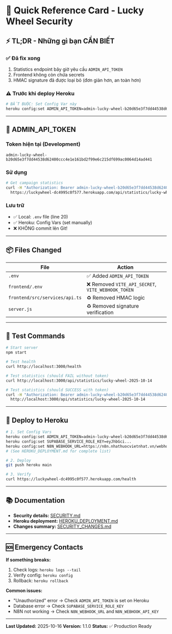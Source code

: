 # 🚀 Quick Reference Card - Lucky Wheel Security

## ⚡ TL;DR - Những gì bạn CẦN BIẾT

### ✅ Đã fix xong
1. Statistics endpoint bây giờ yêu cầu `ADMIN_API_TOKEN`
2. Frontend không còn chứa secrets
3. HMAC signature đã được loại bỏ (đơn giản hơn, an toàn hơn)

### ⚠️ Trước khi deploy Heroku
```bash
# BẮT BUỘC: Set Config Var này
heroku config:set ADMIN_API_TOKEN=admin-lucky-wheel-b20d65e3f7dd44538d62400ccc4e1e161bd2f99e6c215df699ac0064d14ad441
```

---

## 🔑 ADMIN_API_TOKEN

### Token hiện tại (Development)
```
admin-lucky-wheel-b20d65e3f7dd44538d62400ccc4e1e161bd2f99e6c215df699ac0064d14ad441
```

### Sử dụng
```bash
# Get campaign statistics
curl -H "Authorization: Bearer admin-lucky-wheel-b20d65e3f7dd44538d62400ccc4e1e161bd2f99e6c215df699ac0064d14ad441" \
  https://luckywheel-dc4995c0f577.herokuapp.com/api/statistics/lucky-wheel-2025-10-14
```

### Lưu trữ
- ✅ Local: `.env` file (line 20)
- ✅ Heroku: Config Vars (set manually)
- ❌ KHÔNG commit lên Git!

---

## 📦 Files Changed

| File | Action |
|------|--------|
| `.env` | ✅ Added `ADMIN_API_TOKEN` |
| `frontend/.env` | ❌ Removed `VITE_API_SECRET`, `VITE_WEBHOOK_TOKEN` |
| `frontend/src/services/api.ts` | ♻️ Removed HMAC logic |
| `server.js` | ♻️ Removed signature verification |

---

## 🧪 Test Commands

```bash
# Start server
npm start

# Test health
curl http://localhost:3000/health

# Test statistics (should FAIL without token)
curl http://localhost:3000/api/statistics/lucky-wheel-2025-10-14

# Test statistics (should SUCCESS with token)
curl -H "Authorization: Bearer admin-lucky-wheel-b20d65e3f7dd44538d62400ccc4e1e161bd2f99e6c215df699ac0064d14ad441" \
  http://localhost:3000/api/statistics/lucky-wheel-2025-10-14
```

---

## 🚀 Deploy to Heroku

```bash
# 1. Set Config Vars
heroku config:set ADMIN_API_TOKEN=admin-lucky-wheel-b20d65e3f7dd44538d62400ccc4e1e161bd2f99e6c215df699ac0064d14ad441
heroku config:set SUPABASE_SERVICE_ROLE_KEY=eyJhbGci...
heroku config:set N8N_WEBHOOK_URL=https://n8n.nhathuocvietnhat.vn/webhook/lucky-wheel-2025-10-14
# (See HEROKU_DEPLOYMENT.md for complete list)

# 2. Deploy
git push heroku main

# 3. Verify
curl https://luckywheel-dc4995c0f577.herokuapp.com/health
```

---

## 📚 Documentation

- **Security details:** [SECURITY.md](SECURITY.md)
- **Heroku deployment:** [HEROKU_DEPLOYMENT.md](HEROKU_DEPLOYMENT.md)
- **Changes summary:** [SECURITY_CHANGES.md](SECURITY_CHANGES.md)

---

## 🆘 Emergency Contacts

**If something breaks:**
1. Check logs: `heroku logs --tail`
2. Verify config: `heroku config`
3. Rollback: `heroku rollback`

**Common issues:**
- "Unauthorized" error → Check `ADMIN_API_TOKEN` is set on Heroku
- Database error → Check `SUPABASE_SERVICE_ROLE_KEY`
- N8N not working → Check `N8N_WEBHOOK_URL` and `N8N_WEBHOOK_API_KEY`

---

**Last Updated:** 2025-10-16
**Version:** 1.1.0
**Status:** ✅ Production Ready
